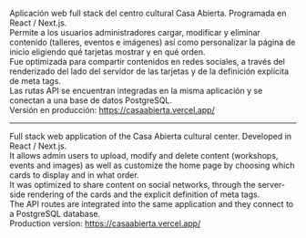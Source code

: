 Aplicación web full stack del centro cultural Casa Abierta. Programada en React / Next.js.  
Permite a los usuarios administradores cargar, modificar y eliminar contenido (talleres, eventos e imágenes) así como personalizar la página de inicio eligiendo qué tarjetas mostrar y en qué orden.  
Fue optimizada para compartir contenidos en redes sociales, a través del renderizado del lado del servidor de las tarjetas y de la definición explícita de meta tags.   
Las rutas API se encuentran integradas en la misma aplicación y se conectan a una base de datos PostgreSQL.  
Versión en producción: https://casaabierta.vercel.app/   

----  

Full stack web application of the Casa Abierta cultural center. Developed in React / Next.js.  
It allows admin users to upload, modify and delete content (workshops, events and images) as well as customize the home page by choosing which cards to display and in what order.  
It was optimized to share content on social networks, through the server-side rendering of the cards and the explicit definition of meta tags.   
The API routes are integrated into the same application and they connect to a PostgreSQL database.  
Production version: https://casaabierta.vercel.app/  
